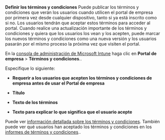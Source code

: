 **Definir los términos y condiciones**
Puede publicar los términos y condiciones que verán los usuarios cuando utilicen el portal de empresa por primera vez desde cualquier dispositivo, tanto si ya está inscrito como si no. Los usuarios tendrán que aceptar estos términos para acceder al portal. Cuando realice una actualización importante de los términos y condiciones y quiera que los usuarios los vean y los acepten, puede marcar los nuevos términos y condiciones como una nueva versión y los usuarios pasarán por el mismo proceso la próxima vez que visiten el portal.

En la [consola de administración de Microsoft Intune](http://manage.microsoft.com) haga clic en **Portal de empresa** &gt; **Términos y condiciones**..

Especifique lo siguiente:

-   **Requerir a los usuarios que acepten los términos y condiciones de empresa antes de usar el Portal de empresa**

-   **Título**

-   **Texto de los términos**

-   **Texto para explicar lo que significa que el usuario acepte**

Puede ver [información detallada sobre los términos y condiciones](https://technet.microsoft.com/library/mt405893.aspx).  También puede ver qué usuarios han aceptado los términos y condiciones en los [informes de términos y condiciones](https://technet.microsoft.com/library/dn646977.aspx)..



<!--HONumber=May16_HO1-->


